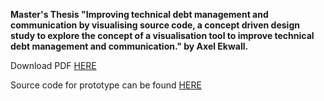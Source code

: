**Master's Thesis "Improving technical debt management and communication by visualising source code, a concept driven design study to explore the concept of a visualisation tool to improve technical debt management and communication." by Axel Ekwall.**

Download PDF [HERE](https://github.com/axelekwall/thesis/raw/master/thesis.pdf)

Source code for prototype can be found [HERE](https://github.com/axelekwall/thesis-prototype/releases/tag/user-tests)
